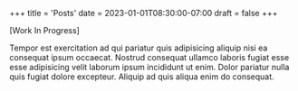 +++
title = 'Posts'
date = 2023-01-01T08:30:00-07:00
draft = false
+++

[Work In Progress]

Tempor est exercitation ad qui pariatur quis adipisicing aliquip nisi ea consequat ipsum occaecat. Nostrud consequat ullamco laboris fugiat esse esse adipisicing velit laborum ipsum incididunt ut enim. Dolor pariatur nulla quis fugiat dolore excepteur. Aliquip ad quis aliqua enim do consequat.
